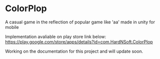 # ColorPlop
A casual game in the reflection of popular game like 'aa' made in unity for mobile

Implementation avaliable on play store link below:
https://play.google.com/store/apps/details?id=com.HardNSoft.ColorPlop

Working on the documentation for this project and will update soon.
